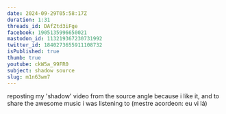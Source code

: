 ```yaml
---
date: 2024-09-29T05:58:17Z
duration: 1:31
threads_id: DAfZtd3iFge
facebook: 1905135996650021
mastodon_id: 113219367230731992
twitter_id: 1840273655911108732
isPublished: true
thumb: true
youtube: ckW5a_99FR0
subject: shadow source
slug: m1n63wm7
---
```

reposting my 'shadow' video from the source angle because i like it, and to share the awesome music i was listening to (mestre acordeon: eu vi lá)
